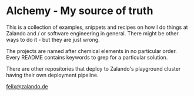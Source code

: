 # Alchemy - My source of truth

This is a collection of examples, snippets and recipes on how I do things at Zalando and / or software engineering in general. There might be other ways to do it - but they are just wrong.

The projects are named after chemical elements in no particular order.
Every README contains keywords to grep for a particular solution.

There are other repositories that deploy to Zalando's playground cluster having their own deployment pipeline.

felix@zalando.de


